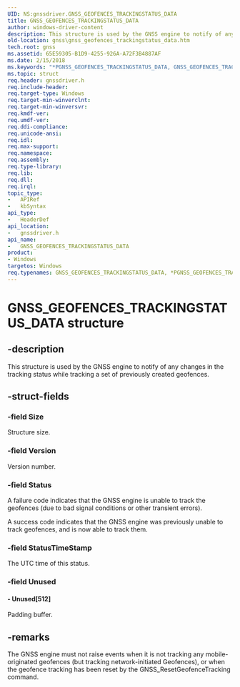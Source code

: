 ```yaml
---
UID: NS:gnssdriver.GNSS_GEOFENCES_TRACKINGSTATUS_DATA
title: GNSS_GEOFENCES_TRACKINGSTATUS_DATA
author: windows-driver-content
description: This structure is used by the GNSS engine to notify of any changes in the tracking status while tracking a set of previously created geofences.
old-location: gnss\gnss_geofences_trackingstatus_data.htm
tech.root: gnss
ms.assetid: 65E59305-B1D9-4255-926A-A72F3B4887AF
ms.date: 2/15/2018
ms.keywords: "*PGNSS_GEOFENCES_TRACKINGSTATUS_DATA, GNSS_GEOFENCES_TRACKINGSTATUS_DATA, GNSS_GEOFENCES_TRACKINGSTATUS_DATA structure [Sensor Devices], PGNSS_GEOFENCES_TRACKINGSTATUS_DATA, PGNSS_GEOFENCES_TRACKINGSTATUS_DATA structure pointer [Sensor Devices], gnss.gnss_geofences_trackingstatus_data, gnssdriver/GNSS_GEOFENCES_TRACKINGSTATUS_DATA, gnssdriver/PGNSS_GEOFENCES_TRACKINGSTATUS_DATA"
ms.topic: struct
req.header: gnssdriver.h
req.include-header: 
req.target-type: Windows
req.target-min-winverclnt: 
req.target-min-winversvr: 
req.kmdf-ver: 
req.umdf-ver: 
req.ddi-compliance: 
req.unicode-ansi: 
req.idl: 
req.max-support: 
req.namespace: 
req.assembly: 
req.type-library: 
req.lib: 
req.dll: 
req.irql: 
topic_type:
-	APIRef
-	kbSyntax
api_type:
-	HeaderDef
api_location:
-	gnssdriver.h
api_name:
-	GNSS_GEOFENCES_TRACKINGSTATUS_DATA
product:
- Windows
targetos: Windows
req.typenames: GNSS_GEOFENCES_TRACKINGSTATUS_DATA, *PGNSS_GEOFENCES_TRACKINGSTATUS_DATA
---
```


# GNSS_GEOFENCES_TRACKINGSTATUS_DATA structure


## -description


This structure is used by the GNSS engine to notify of any changes in the tracking status while tracking a set of previously created geofences.


## -struct-fields




### -field Size

Structure size.


### -field Version

Version number.


### -field Status

A failure code indicates that the GNSS engine is unable to track the geofences (due to bad signal conditions or other transient errors).

A success code indicates that the GNSS engine was previously unable to track geofences, and is now able to track them.


### -field StatusTimeStamp

The UTC time of this status.


### -field Unused

 




#### - Unused[512]

Padding buffer.


## -remarks



The GNSS engine must not raise  events when it is not tracking any mobile-originated geofences (but tracking network-initiated Geofences), or when the geofence tracking has been reset by the GNSS_ResetGeofenceTracking command.



